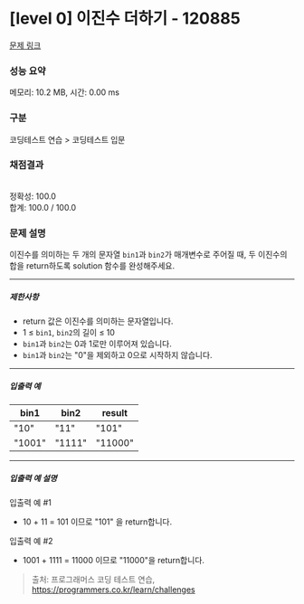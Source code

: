 # [level 0] 이진수 더하기 - 120885 

[문제 링크](https://school.programmers.co.kr/learn/courses/30/lessons/120885?language=python3) 

### 성능 요약

메모리: 10.2 MB, 시간: 0.00 ms

### 구분

코딩테스트 연습 > 코딩테스트 입문

### 채점결과

<br/>정확성: 100.0<br/>합계: 100.0 / 100.0

### 문제 설명

<p style="user-select: auto;">이진수를 의미하는 두 개의 문자열 <code style="user-select: auto;">bin1</code>과 <code style="user-select: auto;">bin2</code>가 매개변수로 주어질 때, 두 이진수의 합을 return하도록 solution 함수를 완성해주세요.</p>

<hr style="user-select: auto;">

<h5 style="user-select: auto;">제한사항</h5>

<ul style="user-select: auto;">
<li style="user-select: auto;">return 값은 이진수를 의미하는 문자열입니다.</li>
<li style="user-select: auto;">1 ≤ <code style="user-select: auto;">bin1</code>, <code style="user-select: auto;">bin2</code>의 길이 ≤ 10</li>
<li style="user-select: auto;"><code style="user-select: auto;">bin1</code>과 <code style="user-select: auto;">bin2</code>는 0과 1로만 이루어져 있습니다.</li>
<li style="user-select: auto;"><code style="user-select: auto;">bin1</code>과 <code style="user-select: auto;">bin2</code>는 "0"을 제외하고 0으로 시작하지 않습니다.</li>
</ul>

<hr style="user-select: auto;">

<h5 style="user-select: auto;">입출력 예</h5>
<table class="table" style="user-select: auto;">
        <thead style="user-select: auto;"><tr style="user-select: auto;">
<th style="user-select: auto;">bin1</th>
<th style="user-select: auto;">bin2</th>
<th style="user-select: auto;">result</th>
</tr>
</thead>
        <tbody style="user-select: auto;"><tr style="user-select: auto;">
<td style="user-select: auto;">"10"</td>
<td style="user-select: auto;">"11"</td>
<td style="user-select: auto;">"101"</td>
</tr>
<tr style="user-select: auto;">
<td style="user-select: auto;">"1001"</td>
<td style="user-select: auto;">"1111"</td>
<td style="user-select: auto;">"11000"</td>
</tr>
</tbody>
      </table>
<hr style="user-select: auto;">

<h5 style="user-select: auto;">입출력 예 설명</h5>

<p style="user-select: auto;">입출력 예 #1</p>

<ul style="user-select: auto;">
<li style="user-select: auto;">10 + 11 = 101 이므로 "101" 을 return합니다.</li>
</ul>

<p style="user-select: auto;">입출력 예 #2</p>

<ul style="user-select: auto;">
<li style="user-select: auto;">1001 + 1111 = 11000 이므로 "11000"을 return합니다.</li>
</ul>


> 출처: 프로그래머스 코딩 테스트 연습, https://programmers.co.kr/learn/challenges